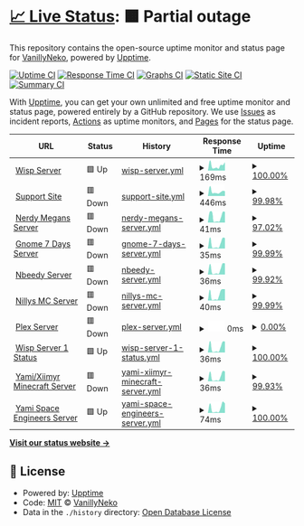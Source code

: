 # [📈 Live Status](https://status.vnhosts.com): <!--live status--> **🟧 Partial outage**

This repository contains the open-source uptime monitor and status page for [VanillyNeko](https://www.vanillyneko.com), powered by [Upptime](https://github.com/upptime/upptime).

[![Uptime CI](https://github.com/arty01238/status/workflows/Uptime%20CI/badge.svg)](https://github.com/arty01238/status/actions?query=workflow%3A%22Uptime+CI%22)
[![Response Time CI](https://github.com/arty01238/status/workflows/Response%20Time%20CI/badge.svg)](https://github.com/arty01238/status/actions?query=workflow%3A%22Response+Time+CI%22)
[![Graphs CI](https://github.com/arty01238/status/workflows/Graphs%20CI/badge.svg)](https://github.com/arty01238/status/actions?query=workflow%3A%22Graphs+CI%22)
[![Static Site CI](https://github.com/arty01238/status/workflows/Static%20Site%20CI/badge.svg)](https://github.com/arty01238/status/actions?query=workflow%3A%22Static+Site+CI%22)
[![Summary CI](https://github.com/arty01238/status/workflows/Summary%20CI/badge.svg)](https://github.com/arty01238/status/actions?query=workflow%3A%22Summary+CI%22)

With [Upptime](https://upptime.js.org), you can get your own unlimited and free uptime monitor and status page, powered entirely by a GitHub repository. We use [Issues](https://github.com/arty01238/status/issues) as incident reports, [Actions](https://github.com/arty01238/status/actions) as uptime monitors, and [Pages](https://status.vnhosts.com) for the status page.

<!--start: status pages-->
<!-- This summary is generated by Upptime (https://github.com/upptime/upptime) -->
<!-- Do not edit this manually, your changes will be overwritten -->
<!-- prettier-ignore -->
| URL | Status | History | Response Time | Uptime |
| --- | ------ | ------- | ------------- | ------ |
| <img alt="" src="https://favicons.githubusercontent.com/vnhosts.xyz" height="13"> [Wisp Server](https://vnhosts.xyz) | 🟩 Up | [wisp-server.yml](https://github.com/arty01238/status/commits/HEAD/history/wisp-server.yml) | <details><summary><img alt="Response time graph" src="./graphs/wisp-server/response-time-week.png" height="20"> 169ms</summary><br><a href="https://status.vnhosts.com/history/wisp-server"><img alt="Response time 203" src="https://img.shields.io/endpoint?url=https%3A%2F%2Fraw.githubusercontent.com%2Farty01238%2Fstatus%2FHEAD%2Fapi%2Fwisp-server%2Fresponse-time.json"></a><br><a href="https://status.vnhosts.com/history/wisp-server"><img alt="24-hour response time 241" src="https://img.shields.io/endpoint?url=https%3A%2F%2Fraw.githubusercontent.com%2Farty01238%2Fstatus%2FHEAD%2Fapi%2Fwisp-server%2Fresponse-time-day.json"></a><br><a href="https://status.vnhosts.com/history/wisp-server"><img alt="7-day response time 169" src="https://img.shields.io/endpoint?url=https%3A%2F%2Fraw.githubusercontent.com%2Farty01238%2Fstatus%2FHEAD%2Fapi%2Fwisp-server%2Fresponse-time-week.json"></a><br><a href="https://status.vnhosts.com/history/wisp-server"><img alt="30-day response time 187" src="https://img.shields.io/endpoint?url=https%3A%2F%2Fraw.githubusercontent.com%2Farty01238%2Fstatus%2FHEAD%2Fapi%2Fwisp-server%2Fresponse-time-month.json"></a><br><a href="https://status.vnhosts.com/history/wisp-server"><img alt="1-year response time 203" src="https://img.shields.io/endpoint?url=https%3A%2F%2Fraw.githubusercontent.com%2Farty01238%2Fstatus%2FHEAD%2Fapi%2Fwisp-server%2Fresponse-time-year.json"></a></details> | <details><summary><a href="https://status.vnhosts.com/history/wisp-server">100.00%</a></summary><a href="https://status.vnhosts.com/history/wisp-server"><img alt="All-time uptime 100.00%" src="https://img.shields.io/endpoint?url=https%3A%2F%2Fraw.githubusercontent.com%2Farty01238%2Fstatus%2FHEAD%2Fapi%2Fwisp-server%2Fuptime.json"></a><br><a href="https://status.vnhosts.com/history/wisp-server"><img alt="24-hour uptime 100.00%" src="https://img.shields.io/endpoint?url=https%3A%2F%2Fraw.githubusercontent.com%2Farty01238%2Fstatus%2FHEAD%2Fapi%2Fwisp-server%2Fuptime-day.json"></a><br><a href="https://status.vnhosts.com/history/wisp-server"><img alt="7-day uptime 100.00%" src="https://img.shields.io/endpoint?url=https%3A%2F%2Fraw.githubusercontent.com%2Farty01238%2Fstatus%2FHEAD%2Fapi%2Fwisp-server%2Fuptime-week.json"></a><br><a href="https://status.vnhosts.com/history/wisp-server"><img alt="30-day uptime 100.00%" src="https://img.shields.io/endpoint?url=https%3A%2F%2Fraw.githubusercontent.com%2Farty01238%2Fstatus%2FHEAD%2Fapi%2Fwisp-server%2Fuptime-month.json"></a><br><a href="https://status.vnhosts.com/history/wisp-server"><img alt="1-year uptime 100.00%" src="https://img.shields.io/endpoint?url=https%3A%2F%2Fraw.githubusercontent.com%2Farty01238%2Fstatus%2FHEAD%2Fapi%2Fwisp-server%2Fuptime-year.json"></a></details>
| <img alt="" src="https://favicons.githubusercontent.com/www.vnhosts.net" height="13"> [Support Site](https://www.vnhosts.net) | 🟥 Down | [support-site.yml](https://github.com/arty01238/status/commits/HEAD/history/support-site.yml) | <details><summary><img alt="Response time graph" src="./graphs/support-site/response-time-week.png" height="20"> 446ms</summary><br><a href="https://status.vnhosts.com/history/support-site"><img alt="Response time 490" src="https://img.shields.io/endpoint?url=https%3A%2F%2Fraw.githubusercontent.com%2Farty01238%2Fstatus%2FHEAD%2Fapi%2Fsupport-site%2Fresponse-time.json"></a><br><a href="https://status.vnhosts.com/history/support-site"><img alt="24-hour response time 513" src="https://img.shields.io/endpoint?url=https%3A%2F%2Fraw.githubusercontent.com%2Farty01238%2Fstatus%2FHEAD%2Fapi%2Fsupport-site%2Fresponse-time-day.json"></a><br><a href="https://status.vnhosts.com/history/support-site"><img alt="7-day response time 446" src="https://img.shields.io/endpoint?url=https%3A%2F%2Fraw.githubusercontent.com%2Farty01238%2Fstatus%2FHEAD%2Fapi%2Fsupport-site%2Fresponse-time-week.json"></a><br><a href="https://status.vnhosts.com/history/support-site"><img alt="30-day response time 508" src="https://img.shields.io/endpoint?url=https%3A%2F%2Fraw.githubusercontent.com%2Farty01238%2Fstatus%2FHEAD%2Fapi%2Fsupport-site%2Fresponse-time-month.json"></a><br><a href="https://status.vnhosts.com/history/support-site"><img alt="1-year response time 490" src="https://img.shields.io/endpoint?url=https%3A%2F%2Fraw.githubusercontent.com%2Farty01238%2Fstatus%2FHEAD%2Fapi%2Fsupport-site%2Fresponse-time-year.json"></a></details> | <details><summary><a href="https://status.vnhosts.com/history/support-site">99.98%</a></summary><a href="https://status.vnhosts.com/history/support-site"><img alt="All-time uptime 99.85%" src="https://img.shields.io/endpoint?url=https%3A%2F%2Fraw.githubusercontent.com%2Farty01238%2Fstatus%2FHEAD%2Fapi%2Fsupport-site%2Fuptime.json"></a><br><a href="https://status.vnhosts.com/history/support-site"><img alt="24-hour uptime 99.89%" src="https://img.shields.io/endpoint?url=https%3A%2F%2Fraw.githubusercontent.com%2Farty01238%2Fstatus%2FHEAD%2Fapi%2Fsupport-site%2Fuptime-day.json"></a><br><a href="https://status.vnhosts.com/history/support-site"><img alt="7-day uptime 99.98%" src="https://img.shields.io/endpoint?url=https%3A%2F%2Fraw.githubusercontent.com%2Farty01238%2Fstatus%2FHEAD%2Fapi%2Fsupport-site%2Fuptime-week.json"></a><br><a href="https://status.vnhosts.com/history/support-site"><img alt="30-day uptime 99.79%" src="https://img.shields.io/endpoint?url=https%3A%2F%2Fraw.githubusercontent.com%2Farty01238%2Fstatus%2FHEAD%2Fapi%2Fsupport-site%2Fuptime-month.json"></a><br><a href="https://status.vnhosts.com/history/support-site"><img alt="1-year uptime 99.85%" src="https://img.shields.io/endpoint?url=https%3A%2F%2Fraw.githubusercontent.com%2Farty01238%2Fstatus%2FHEAD%2Fapi%2Fsupport-site%2Fuptime-year.json"></a></details>
| <img alt="" src="https://favicons.githubusercontent.com/null" height="13"> [Nerdy Megans Server](135.148.162.24) | 🟥 Down | [nerdy-megans-server.yml](https://github.com/arty01238/status/commits/HEAD/history/nerdy-megans-server.yml) | <details><summary><img alt="Response time graph" src="./graphs/nerdy-megans-server/response-time-week.png" height="20"> 41ms</summary><br><a href="https://status.vnhosts.com/history/nerdy-megans-server"><img alt="Response time 46" src="https://img.shields.io/endpoint?url=https%3A%2F%2Fraw.githubusercontent.com%2Farty01238%2Fstatus%2FHEAD%2Fapi%2Fnerdy-megans-server%2Fresponse-time.json"></a><br><a href="https://status.vnhosts.com/history/nerdy-megans-server"><img alt="24-hour response time 76" src="https://img.shields.io/endpoint?url=https%3A%2F%2Fraw.githubusercontent.com%2Farty01238%2Fstatus%2FHEAD%2Fapi%2Fnerdy-megans-server%2Fresponse-time-day.json"></a><br><a href="https://status.vnhosts.com/history/nerdy-megans-server"><img alt="7-day response time 41" src="https://img.shields.io/endpoint?url=https%3A%2F%2Fraw.githubusercontent.com%2Farty01238%2Fstatus%2FHEAD%2Fapi%2Fnerdy-megans-server%2Fresponse-time-week.json"></a><br><a href="https://status.vnhosts.com/history/nerdy-megans-server"><img alt="30-day response time 42" src="https://img.shields.io/endpoint?url=https%3A%2F%2Fraw.githubusercontent.com%2Farty01238%2Fstatus%2FHEAD%2Fapi%2Fnerdy-megans-server%2Fresponse-time-month.json"></a><br><a href="https://status.vnhosts.com/history/nerdy-megans-server"><img alt="1-year response time 46" src="https://img.shields.io/endpoint?url=https%3A%2F%2Fraw.githubusercontent.com%2Farty01238%2Fstatus%2FHEAD%2Fapi%2Fnerdy-megans-server%2Fresponse-time-year.json"></a></details> | <details><summary><a href="https://status.vnhosts.com/history/nerdy-megans-server">97.02%</a></summary><a href="https://status.vnhosts.com/history/nerdy-megans-server"><img alt="All-time uptime 95.84%" src="https://img.shields.io/endpoint?url=https%3A%2F%2Fraw.githubusercontent.com%2Farty01238%2Fstatus%2FHEAD%2Fapi%2Fnerdy-megans-server%2Fuptime.json"></a><br><a href="https://status.vnhosts.com/history/nerdy-megans-server"><img alt="24-hour uptime 99.89%" src="https://img.shields.io/endpoint?url=https%3A%2F%2Fraw.githubusercontent.com%2Farty01238%2Fstatus%2FHEAD%2Fapi%2Fnerdy-megans-server%2Fuptime-day.json"></a><br><a href="https://status.vnhosts.com/history/nerdy-megans-server"><img alt="7-day uptime 97.02%" src="https://img.shields.io/endpoint?url=https%3A%2F%2Fraw.githubusercontent.com%2Farty01238%2Fstatus%2FHEAD%2Fapi%2Fnerdy-megans-server%2Fuptime-week.json"></a><br><a href="https://status.vnhosts.com/history/nerdy-megans-server"><img alt="30-day uptime 94.54%" src="https://img.shields.io/endpoint?url=https%3A%2F%2Fraw.githubusercontent.com%2Farty01238%2Fstatus%2FHEAD%2Fapi%2Fnerdy-megans-server%2Fuptime-month.json"></a><br><a href="https://status.vnhosts.com/history/nerdy-megans-server"><img alt="1-year uptime 95.84%" src="https://img.shields.io/endpoint?url=https%3A%2F%2Fraw.githubusercontent.com%2Farty01238%2Fstatus%2FHEAD%2Fapi%2Fnerdy-megans-server%2Fuptime-year.json"></a></details>
| <img alt="" src="https://favicons.githubusercontent.com/null" height="13"> [Gnome 7 Days Server](135.148.162.24) | 🟥 Down | [gnome-7-days-server.yml](https://github.com/arty01238/status/commits/HEAD/history/gnome-7-days-server.yml) | <details><summary><img alt="Response time graph" src="./graphs/gnome-7-days-server/response-time-week.png" height="20"> 35ms</summary><br><a href="https://status.vnhosts.com/history/gnome-7-days-server"><img alt="Response time 38" src="https://img.shields.io/endpoint?url=https%3A%2F%2Fraw.githubusercontent.com%2Farty01238%2Fstatus%2FHEAD%2Fapi%2Fgnome-7-days-server%2Fresponse-time.json"></a><br><a href="https://status.vnhosts.com/history/gnome-7-days-server"><img alt="24-hour response time 75" src="https://img.shields.io/endpoint?url=https%3A%2F%2Fraw.githubusercontent.com%2Farty01238%2Fstatus%2FHEAD%2Fapi%2Fgnome-7-days-server%2Fresponse-time-day.json"></a><br><a href="https://status.vnhosts.com/history/gnome-7-days-server"><img alt="7-day response time 35" src="https://img.shields.io/endpoint?url=https%3A%2F%2Fraw.githubusercontent.com%2Farty01238%2Fstatus%2FHEAD%2Fapi%2Fgnome-7-days-server%2Fresponse-time-week.json"></a><br><a href="https://status.vnhosts.com/history/gnome-7-days-server"><img alt="30-day response time 38" src="https://img.shields.io/endpoint?url=https%3A%2F%2Fraw.githubusercontent.com%2Farty01238%2Fstatus%2FHEAD%2Fapi%2Fgnome-7-days-server%2Fresponse-time-month.json"></a><br><a href="https://status.vnhosts.com/history/gnome-7-days-server"><img alt="1-year response time 38" src="https://img.shields.io/endpoint?url=https%3A%2F%2Fraw.githubusercontent.com%2Farty01238%2Fstatus%2FHEAD%2Fapi%2Fgnome-7-days-server%2Fresponse-time-year.json"></a></details> | <details><summary><a href="https://status.vnhosts.com/history/gnome-7-days-server">99.99%</a></summary><a href="https://status.vnhosts.com/history/gnome-7-days-server"><img alt="All-time uptime 99.77%" src="https://img.shields.io/endpoint?url=https%3A%2F%2Fraw.githubusercontent.com%2Farty01238%2Fstatus%2FHEAD%2Fapi%2Fgnome-7-days-server%2Fuptime.json"></a><br><a href="https://status.vnhosts.com/history/gnome-7-days-server"><img alt="24-hour uptime 99.90%" src="https://img.shields.io/endpoint?url=https%3A%2F%2Fraw.githubusercontent.com%2Farty01238%2Fstatus%2FHEAD%2Fapi%2Fgnome-7-days-server%2Fuptime-day.json"></a><br><a href="https://status.vnhosts.com/history/gnome-7-days-server"><img alt="7-day uptime 99.99%" src="https://img.shields.io/endpoint?url=https%3A%2F%2Fraw.githubusercontent.com%2Farty01238%2Fstatus%2FHEAD%2Fapi%2Fgnome-7-days-server%2Fuptime-week.json"></a><br><a href="https://status.vnhosts.com/history/gnome-7-days-server"><img alt="30-day uptime 99.77%" src="https://img.shields.io/endpoint?url=https%3A%2F%2Fraw.githubusercontent.com%2Farty01238%2Fstatus%2FHEAD%2Fapi%2Fgnome-7-days-server%2Fuptime-month.json"></a><br><a href="https://status.vnhosts.com/history/gnome-7-days-server"><img alt="1-year uptime 99.77%" src="https://img.shields.io/endpoint?url=https%3A%2F%2Fraw.githubusercontent.com%2Farty01238%2Fstatus%2FHEAD%2Fapi%2Fgnome-7-days-server%2Fuptime-year.json"></a></details>
| <img alt="" src="https://favicons.githubusercontent.com/null" height="13"> [Nbeedy Server](135.148.162.24) | 🟥 Down | [nbeedy-server.yml](https://github.com/arty01238/status/commits/HEAD/history/nbeedy-server.yml) | <details><summary><img alt="Response time graph" src="./graphs/nbeedy-server/response-time-week.png" height="20"> 36ms</summary><br><a href="https://status.vnhosts.com/history/nbeedy-server"><img alt="Response time 45" src="https://img.shields.io/endpoint?url=https%3A%2F%2Fraw.githubusercontent.com%2Farty01238%2Fstatus%2FHEAD%2Fapi%2Fnbeedy-server%2Fresponse-time.json"></a><br><a href="https://status.vnhosts.com/history/nbeedy-server"><img alt="24-hour response time 79" src="https://img.shields.io/endpoint?url=https%3A%2F%2Fraw.githubusercontent.com%2Farty01238%2Fstatus%2FHEAD%2Fapi%2Fnbeedy-server%2Fresponse-time-day.json"></a><br><a href="https://status.vnhosts.com/history/nbeedy-server"><img alt="7-day response time 36" src="https://img.shields.io/endpoint?url=https%3A%2F%2Fraw.githubusercontent.com%2Farty01238%2Fstatus%2FHEAD%2Fapi%2Fnbeedy-server%2Fresponse-time-week.json"></a><br><a href="https://status.vnhosts.com/history/nbeedy-server"><img alt="30-day response time 42" src="https://img.shields.io/endpoint?url=https%3A%2F%2Fraw.githubusercontent.com%2Farty01238%2Fstatus%2FHEAD%2Fapi%2Fnbeedy-server%2Fresponse-time-month.json"></a><br><a href="https://status.vnhosts.com/history/nbeedy-server"><img alt="1-year response time 45" src="https://img.shields.io/endpoint?url=https%3A%2F%2Fraw.githubusercontent.com%2Farty01238%2Fstatus%2FHEAD%2Fapi%2Fnbeedy-server%2Fresponse-time-year.json"></a></details> | <details><summary><a href="https://status.vnhosts.com/history/nbeedy-server">99.92%</a></summary><a href="https://status.vnhosts.com/history/nbeedy-server"><img alt="All-time uptime 91.01%" src="https://img.shields.io/endpoint?url=https%3A%2F%2Fraw.githubusercontent.com%2Farty01238%2Fstatus%2FHEAD%2Fapi%2Fnbeedy-server%2Fuptime.json"></a><br><a href="https://status.vnhosts.com/history/nbeedy-server"><img alt="24-hour uptime 99.41%" src="https://img.shields.io/endpoint?url=https%3A%2F%2Fraw.githubusercontent.com%2Farty01238%2Fstatus%2FHEAD%2Fapi%2Fnbeedy-server%2Fuptime-day.json"></a><br><a href="https://status.vnhosts.com/history/nbeedy-server"><img alt="7-day uptime 99.92%" src="https://img.shields.io/endpoint?url=https%3A%2F%2Fraw.githubusercontent.com%2Farty01238%2Fstatus%2FHEAD%2Fapi%2Fnbeedy-server%2Fuptime-week.json"></a><br><a href="https://status.vnhosts.com/history/nbeedy-server"><img alt="30-day uptime 99.83%" src="https://img.shields.io/endpoint?url=https%3A%2F%2Fraw.githubusercontent.com%2Farty01238%2Fstatus%2FHEAD%2Fapi%2Fnbeedy-server%2Fuptime-month.json"></a><br><a href="https://status.vnhosts.com/history/nbeedy-server"><img alt="1-year uptime 91.01%" src="https://img.shields.io/endpoint?url=https%3A%2F%2Fraw.githubusercontent.com%2Farty01238%2Fstatus%2FHEAD%2Fapi%2Fnbeedy-server%2Fuptime-year.json"></a></details>
| <img alt="" src="https://favicons.githubusercontent.com/null" height="13"> [Nillys MC Server](135.148.162.24) | 🟥 Down | [nillys-mc-server.yml](https://github.com/arty01238/status/commits/HEAD/history/nillys-mc-server.yml) | <details><summary><img alt="Response time graph" src="./graphs/nillys-mc-server/response-time-week.png" height="20"> 40ms</summary><br><a href="https://status.vnhosts.com/history/nillys-mc-server"><img alt="Response time 46" src="https://img.shields.io/endpoint?url=https%3A%2F%2Fraw.githubusercontent.com%2Farty01238%2Fstatus%2FHEAD%2Fapi%2Fnillys-mc-server%2Fresponse-time.json"></a><br><a href="https://status.vnhosts.com/history/nillys-mc-server"><img alt="24-hour response time 78" src="https://img.shields.io/endpoint?url=https%3A%2F%2Fraw.githubusercontent.com%2Farty01238%2Fstatus%2FHEAD%2Fapi%2Fnillys-mc-server%2Fresponse-time-day.json"></a><br><a href="https://status.vnhosts.com/history/nillys-mc-server"><img alt="7-day response time 40" src="https://img.shields.io/endpoint?url=https%3A%2F%2Fraw.githubusercontent.com%2Farty01238%2Fstatus%2FHEAD%2Fapi%2Fnillys-mc-server%2Fresponse-time-week.json"></a><br><a href="https://status.vnhosts.com/history/nillys-mc-server"><img alt="30-day response time 43" src="https://img.shields.io/endpoint?url=https%3A%2F%2Fraw.githubusercontent.com%2Farty01238%2Fstatus%2FHEAD%2Fapi%2Fnillys-mc-server%2Fresponse-time-month.json"></a><br><a href="https://status.vnhosts.com/history/nillys-mc-server"><img alt="1-year response time 46" src="https://img.shields.io/endpoint?url=https%3A%2F%2Fraw.githubusercontent.com%2Farty01238%2Fstatus%2FHEAD%2Fapi%2Fnillys-mc-server%2Fresponse-time-year.json"></a></details> | <details><summary><a href="https://status.vnhosts.com/history/nillys-mc-server">99.99%</a></summary><a href="https://status.vnhosts.com/history/nillys-mc-server"><img alt="All-time uptime 99.89%" src="https://img.shields.io/endpoint?url=https%3A%2F%2Fraw.githubusercontent.com%2Farty01238%2Fstatus%2FHEAD%2Fapi%2Fnillys-mc-server%2Fuptime.json"></a><br><a href="https://status.vnhosts.com/history/nillys-mc-server"><img alt="24-hour uptime 99.90%" src="https://img.shields.io/endpoint?url=https%3A%2F%2Fraw.githubusercontent.com%2Farty01238%2Fstatus%2FHEAD%2Fapi%2Fnillys-mc-server%2Fuptime-day.json"></a><br><a href="https://status.vnhosts.com/history/nillys-mc-server"><img alt="7-day uptime 99.99%" src="https://img.shields.io/endpoint?url=https%3A%2F%2Fraw.githubusercontent.com%2Farty01238%2Fstatus%2FHEAD%2Fapi%2Fnillys-mc-server%2Fuptime-week.json"></a><br><a href="https://status.vnhosts.com/history/nillys-mc-server"><img alt="30-day uptime 99.85%" src="https://img.shields.io/endpoint?url=https%3A%2F%2Fraw.githubusercontent.com%2Farty01238%2Fstatus%2FHEAD%2Fapi%2Fnillys-mc-server%2Fuptime-month.json"></a><br><a href="https://status.vnhosts.com/history/nillys-mc-server"><img alt="1-year uptime 99.89%" src="https://img.shields.io/endpoint?url=https%3A%2F%2Fraw.githubusercontent.com%2Farty01238%2Fstatus%2FHEAD%2Fapi%2Fnillys-mc-server%2Fuptime-year.json"></a></details>
| <img alt="" src="https://favicons.githubusercontent.com/null" height="13"> [Plex Server](www.lifefuckingsucks.org) | 🟥 Down | [plex-server.yml](https://github.com/arty01238/status/commits/HEAD/history/plex-server.yml) | <details><summary><img alt="Response time graph" src="./graphs/plex-server/response-time-week.png" height="20"> 0ms</summary><br><a href="https://status.vnhosts.com/history/plex-server"><img alt="Response time 93" src="https://img.shields.io/endpoint?url=https%3A%2F%2Fraw.githubusercontent.com%2Farty01238%2Fstatus%2FHEAD%2Fapi%2Fplex-server%2Fresponse-time.json"></a><br><a href="https://status.vnhosts.com/history/plex-server"><img alt="24-hour response time 0" src="https://img.shields.io/endpoint?url=https%3A%2F%2Fraw.githubusercontent.com%2Farty01238%2Fstatus%2FHEAD%2Fapi%2Fplex-server%2Fresponse-time-day.json"></a><br><a href="https://status.vnhosts.com/history/plex-server"><img alt="7-day response time 0" src="https://img.shields.io/endpoint?url=https%3A%2F%2Fraw.githubusercontent.com%2Farty01238%2Fstatus%2FHEAD%2Fapi%2Fplex-server%2Fresponse-time-week.json"></a><br><a href="https://status.vnhosts.com/history/plex-server"><img alt="30-day response time 89" src="https://img.shields.io/endpoint?url=https%3A%2F%2Fraw.githubusercontent.com%2Farty01238%2Fstatus%2FHEAD%2Fapi%2Fplex-server%2Fresponse-time-month.json"></a><br><a href="https://status.vnhosts.com/history/plex-server"><img alt="1-year response time 93" src="https://img.shields.io/endpoint?url=https%3A%2F%2Fraw.githubusercontent.com%2Farty01238%2Fstatus%2FHEAD%2Fapi%2Fplex-server%2Fresponse-time-year.json"></a></details> | <details><summary><a href="https://status.vnhosts.com/history/plex-server">0.00%</a></summary><a href="https://status.vnhosts.com/history/plex-server"><img alt="All-time uptime 54.44%" src="https://img.shields.io/endpoint?url=https%3A%2F%2Fraw.githubusercontent.com%2Farty01238%2Fstatus%2FHEAD%2Fapi%2Fplex-server%2Fuptime.json"></a><br><a href="https://status.vnhosts.com/history/plex-server"><img alt="24-hour uptime 0.00%" src="https://img.shields.io/endpoint?url=https%3A%2F%2Fraw.githubusercontent.com%2Farty01238%2Fstatus%2FHEAD%2Fapi%2Fplex-server%2Fuptime-day.json"></a><br><a href="https://status.vnhosts.com/history/plex-server"><img alt="7-day uptime 0.00%" src="https://img.shields.io/endpoint?url=https%3A%2F%2Fraw.githubusercontent.com%2Farty01238%2Fstatus%2FHEAD%2Fapi%2Fplex-server%2Fuptime-week.json"></a><br><a href="https://status.vnhosts.com/history/plex-server"><img alt="30-day uptime 38.07%" src="https://img.shields.io/endpoint?url=https%3A%2F%2Fraw.githubusercontent.com%2Farty01238%2Fstatus%2FHEAD%2Fapi%2Fplex-server%2Fuptime-month.json"></a><br><a href="https://status.vnhosts.com/history/plex-server"><img alt="1-year uptime 54.44%" src="https://img.shields.io/endpoint?url=https%3A%2F%2Fraw.githubusercontent.com%2Farty01238%2Fstatus%2FHEAD%2Fapi%2Fplex-server%2Fuptime-year.json"></a></details>
| <img alt="" src="https://favicons.githubusercontent.com/null" height="13"> [Wisp Server 1 Status](135.148.162.24) | 🟩 Up | [wisp-server-1-status.yml](https://github.com/arty01238/status/commits/HEAD/history/wisp-server-1-status.yml) | <details><summary><img alt="Response time graph" src="./graphs/wisp-server-1-status/response-time-week.png" height="20"> 36ms</summary><br><a href="https://status.vnhosts.com/history/wisp-server-1-status"><img alt="Response time 45" src="https://img.shields.io/endpoint?url=https%3A%2F%2Fraw.githubusercontent.com%2Farty01238%2Fstatus%2FHEAD%2Fapi%2Fwisp-server-1-status%2Fresponse-time.json"></a><br><a href="https://status.vnhosts.com/history/wisp-server-1-status"><img alt="24-hour response time 77" src="https://img.shields.io/endpoint?url=https%3A%2F%2Fraw.githubusercontent.com%2Farty01238%2Fstatus%2FHEAD%2Fapi%2Fwisp-server-1-status%2Fresponse-time-day.json"></a><br><a href="https://status.vnhosts.com/history/wisp-server-1-status"><img alt="7-day response time 36" src="https://img.shields.io/endpoint?url=https%3A%2F%2Fraw.githubusercontent.com%2Farty01238%2Fstatus%2FHEAD%2Fapi%2Fwisp-server-1-status%2Fresponse-time-week.json"></a><br><a href="https://status.vnhosts.com/history/wisp-server-1-status"><img alt="30-day response time 42" src="https://img.shields.io/endpoint?url=https%3A%2F%2Fraw.githubusercontent.com%2Farty01238%2Fstatus%2FHEAD%2Fapi%2Fwisp-server-1-status%2Fresponse-time-month.json"></a><br><a href="https://status.vnhosts.com/history/wisp-server-1-status"><img alt="1-year response time 45" src="https://img.shields.io/endpoint?url=https%3A%2F%2Fraw.githubusercontent.com%2Farty01238%2Fstatus%2FHEAD%2Fapi%2Fwisp-server-1-status%2Fresponse-time-year.json"></a></details> | <details><summary><a href="https://status.vnhosts.com/history/wisp-server-1-status">100.00%</a></summary><a href="https://status.vnhosts.com/history/wisp-server-1-status"><img alt="All-time uptime 100.00%" src="https://img.shields.io/endpoint?url=https%3A%2F%2Fraw.githubusercontent.com%2Farty01238%2Fstatus%2FHEAD%2Fapi%2Fwisp-server-1-status%2Fuptime.json"></a><br><a href="https://status.vnhosts.com/history/wisp-server-1-status"><img alt="24-hour uptime 100.00%" src="https://img.shields.io/endpoint?url=https%3A%2F%2Fraw.githubusercontent.com%2Farty01238%2Fstatus%2FHEAD%2Fapi%2Fwisp-server-1-status%2Fuptime-day.json"></a><br><a href="https://status.vnhosts.com/history/wisp-server-1-status"><img alt="7-day uptime 100.00%" src="https://img.shields.io/endpoint?url=https%3A%2F%2Fraw.githubusercontent.com%2Farty01238%2Fstatus%2FHEAD%2Fapi%2Fwisp-server-1-status%2Fuptime-week.json"></a><br><a href="https://status.vnhosts.com/history/wisp-server-1-status"><img alt="30-day uptime 100.00%" src="https://img.shields.io/endpoint?url=https%3A%2F%2Fraw.githubusercontent.com%2Farty01238%2Fstatus%2FHEAD%2Fapi%2Fwisp-server-1-status%2Fuptime-month.json"></a><br><a href="https://status.vnhosts.com/history/wisp-server-1-status"><img alt="1-year uptime 100.00%" src="https://img.shields.io/endpoint?url=https%3A%2F%2Fraw.githubusercontent.com%2Farty01238%2Fstatus%2FHEAD%2Fapi%2Fwisp-server-1-status%2Fuptime-year.json"></a></details>
| <img alt="" src="https://favicons.githubusercontent.com/null" height="13"> [Yami/Xiimyr Minecraft Server](135.148.162.24) | 🟥 Down | [yami-xiimyr-minecraft-server.yml](https://github.com/arty01238/status/commits/HEAD/history/yami-xiimyr-minecraft-server.yml) | <details><summary><img alt="Response time graph" src="./graphs/yami-xiimyr-minecraft-server/response-time-week.png" height="20"> 36ms</summary><br><a href="https://status.vnhosts.com/history/yami-xiimyr-minecraft-server"><img alt="Response time 45" src="https://img.shields.io/endpoint?url=https%3A%2F%2Fraw.githubusercontent.com%2Farty01238%2Fstatus%2FHEAD%2Fapi%2Fyami-xiimyr-minecraft-server%2Fresponse-time.json"></a><br><a href="https://status.vnhosts.com/history/yami-xiimyr-minecraft-server"><img alt="24-hour response time 79" src="https://img.shields.io/endpoint?url=https%3A%2F%2Fraw.githubusercontent.com%2Farty01238%2Fstatus%2FHEAD%2Fapi%2Fyami-xiimyr-minecraft-server%2Fresponse-time-day.json"></a><br><a href="https://status.vnhosts.com/history/yami-xiimyr-minecraft-server"><img alt="7-day response time 36" src="https://img.shields.io/endpoint?url=https%3A%2F%2Fraw.githubusercontent.com%2Farty01238%2Fstatus%2FHEAD%2Fapi%2Fyami-xiimyr-minecraft-server%2Fresponse-time-week.json"></a><br><a href="https://status.vnhosts.com/history/yami-xiimyr-minecraft-server"><img alt="30-day response time 42" src="https://img.shields.io/endpoint?url=https%3A%2F%2Fraw.githubusercontent.com%2Farty01238%2Fstatus%2FHEAD%2Fapi%2Fyami-xiimyr-minecraft-server%2Fresponse-time-month.json"></a><br><a href="https://status.vnhosts.com/history/yami-xiimyr-minecraft-server"><img alt="1-year response time 45" src="https://img.shields.io/endpoint?url=https%3A%2F%2Fraw.githubusercontent.com%2Farty01238%2Fstatus%2FHEAD%2Fapi%2Fyami-xiimyr-minecraft-server%2Fresponse-time-year.json"></a></details> | <details><summary><a href="https://status.vnhosts.com/history/yami-xiimyr-minecraft-server">99.93%</a></summary><a href="https://status.vnhosts.com/history/yami-xiimyr-minecraft-server"><img alt="All-time uptime 99.83%" src="https://img.shields.io/endpoint?url=https%3A%2F%2Fraw.githubusercontent.com%2Farty01238%2Fstatus%2FHEAD%2Fapi%2Fyami-xiimyr-minecraft-server%2Fuptime.json"></a><br><a href="https://status.vnhosts.com/history/yami-xiimyr-minecraft-server"><img alt="24-hour uptime 99.50%" src="https://img.shields.io/endpoint?url=https%3A%2F%2Fraw.githubusercontent.com%2Farty01238%2Fstatus%2FHEAD%2Fapi%2Fyami-xiimyr-minecraft-server%2Fuptime-day.json"></a><br><a href="https://status.vnhosts.com/history/yami-xiimyr-minecraft-server"><img alt="7-day uptime 99.93%" src="https://img.shields.io/endpoint?url=https%3A%2F%2Fraw.githubusercontent.com%2Farty01238%2Fstatus%2FHEAD%2Fapi%2Fyami-xiimyr-minecraft-server%2Fuptime-week.json"></a><br><a href="https://status.vnhosts.com/history/yami-xiimyr-minecraft-server"><img alt="30-day uptime 99.77%" src="https://img.shields.io/endpoint?url=https%3A%2F%2Fraw.githubusercontent.com%2Farty01238%2Fstatus%2FHEAD%2Fapi%2Fyami-xiimyr-minecraft-server%2Fuptime-month.json"></a><br><a href="https://status.vnhosts.com/history/yami-xiimyr-minecraft-server"><img alt="1-year uptime 99.83%" src="https://img.shields.io/endpoint?url=https%3A%2F%2Fraw.githubusercontent.com%2Farty01238%2Fstatus%2FHEAD%2Fapi%2Fyami-xiimyr-minecraft-server%2Fuptime-year.json"></a></details>
| <img alt="" src="https://favicons.githubusercontent.com/null" height="13"> [Yami Space Engineers Server](135.148.162.24) | 🟩 Up | [yami-space-engineers-server.yml](https://github.com/arty01238/status/commits/HEAD/history/yami-space-engineers-server.yml) | <details><summary><img alt="Response time graph" src="./graphs/yami-space-engineers-server/response-time-week.png" height="20"> 74ms</summary><br><a href="https://status.vnhosts.com/history/yami-space-engineers-server"><img alt="Response time 90" src="https://img.shields.io/endpoint?url=https%3A%2F%2Fraw.githubusercontent.com%2Farty01238%2Fstatus%2FHEAD%2Fapi%2Fyami-space-engineers-server%2Fresponse-time.json"></a><br><a href="https://status.vnhosts.com/history/yami-space-engineers-server"><img alt="24-hour response time 164" src="https://img.shields.io/endpoint?url=https%3A%2F%2Fraw.githubusercontent.com%2Farty01238%2Fstatus%2FHEAD%2Fapi%2Fyami-space-engineers-server%2Fresponse-time-day.json"></a><br><a href="https://status.vnhosts.com/history/yami-space-engineers-server"><img alt="7-day response time 74" src="https://img.shields.io/endpoint?url=https%3A%2F%2Fraw.githubusercontent.com%2Farty01238%2Fstatus%2FHEAD%2Fapi%2Fyami-space-engineers-server%2Fresponse-time-week.json"></a><br><a href="https://status.vnhosts.com/history/yami-space-engineers-server"><img alt="30-day response time 85" src="https://img.shields.io/endpoint?url=https%3A%2F%2Fraw.githubusercontent.com%2Farty01238%2Fstatus%2FHEAD%2Fapi%2Fyami-space-engineers-server%2Fresponse-time-month.json"></a><br><a href="https://status.vnhosts.com/history/yami-space-engineers-server"><img alt="1-year response time 90" src="https://img.shields.io/endpoint?url=https%3A%2F%2Fraw.githubusercontent.com%2Farty01238%2Fstatus%2FHEAD%2Fapi%2Fyami-space-engineers-server%2Fresponse-time-year.json"></a></details> | <details><summary><a href="https://status.vnhosts.com/history/yami-space-engineers-server">100.00%</a></summary><a href="https://status.vnhosts.com/history/yami-space-engineers-server"><img alt="All-time uptime 100.00%" src="https://img.shields.io/endpoint?url=https%3A%2F%2Fraw.githubusercontent.com%2Farty01238%2Fstatus%2FHEAD%2Fapi%2Fyami-space-engineers-server%2Fuptime.json"></a><br><a href="https://status.vnhosts.com/history/yami-space-engineers-server"><img alt="24-hour uptime 100.00%" src="https://img.shields.io/endpoint?url=https%3A%2F%2Fraw.githubusercontent.com%2Farty01238%2Fstatus%2FHEAD%2Fapi%2Fyami-space-engineers-server%2Fuptime-day.json"></a><br><a href="https://status.vnhosts.com/history/yami-space-engineers-server"><img alt="7-day uptime 100.00%" src="https://img.shields.io/endpoint?url=https%3A%2F%2Fraw.githubusercontent.com%2Farty01238%2Fstatus%2FHEAD%2Fapi%2Fyami-space-engineers-server%2Fuptime-week.json"></a><br><a href="https://status.vnhosts.com/history/yami-space-engineers-server"><img alt="30-day uptime 100.00%" src="https://img.shields.io/endpoint?url=https%3A%2F%2Fraw.githubusercontent.com%2Farty01238%2Fstatus%2FHEAD%2Fapi%2Fyami-space-engineers-server%2Fuptime-month.json"></a><br><a href="https://status.vnhosts.com/history/yami-space-engineers-server"><img alt="1-year uptime 100.00%" src="https://img.shields.io/endpoint?url=https%3A%2F%2Fraw.githubusercontent.com%2Farty01238%2Fstatus%2FHEAD%2Fapi%2Fyami-space-engineers-server%2Fuptime-year.json"></a></details>

<!--end: status pages-->

[**Visit our status website →**](https://status.vnhosts.com)

## 📄 License

- Powered by: [Upptime](https://github.com/upptime/upptime)
- Code: [MIT](./LICENSE) © [VanillyNeko](https://www.vanillyneko.com)
- Data in the `./history` directory: [Open Database License](https://opendatacommons.org/licenses/odbl/1-0/)
